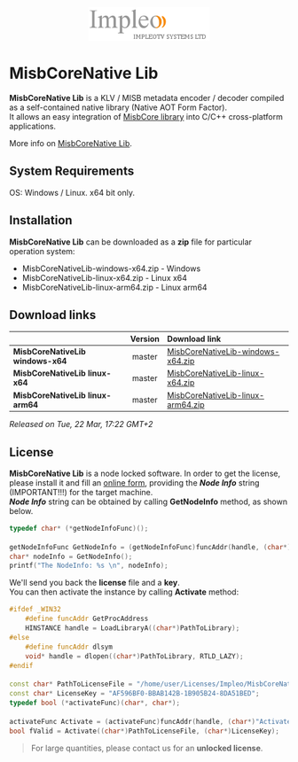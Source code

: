 
<div align="center">
  <a >
    <img src="images/impleo_logo.png" alt="Logo" >
  </a>
</div>

# MisbCoreNative Lib

**MisbCoreNative Lib** is a KLV / MISB metadata encoder / decoder compiled as a self-contained native library (Native AOT Form Factor).  
It allows an easy integration of [MisbCore library](https://www.impleotv.com/content/misbcore/help/index.html) into C/C++ cross-platform applications.  

More info on [MisbCoreNative Lib](https://www.impleotv.com/content/misbcore/help/user-guide/native-lib/).  

## System Requirements
OS: Windows / Linux. x64 bit only.

## Installation

**MisbCoreNative Lib** can be downloaded as a **zip** file for particular operation system:  
 - MisbCoreNativeLib-windows-x64.zip  - Windows
 - MisbCoreNativeLib-linux-x64.zip    - Linux x64
 - MisbCoreNativeLib-linux-arm64.zip  - Linux arm64

## Download links

|          | Version             | Download link                                                           | 
|:---------|:-------------------:|:------------------------------------------------------------------------|
| **MisbCoreNativeLib windows-x64**   |  master | [MisbCoreNativeLib-windows-x64.zip](https://github.com/impleotv/misbcore-native-lib-release/releases/latest/download/MisbCoreNativeLib-windows-x64.zip) | 
| **MisbCoreNativeLib linux-x64**     |  master | [MisbCoreNativeLib-linux-x64.zip](https://github.com/impleotv/misbcore-native-lib-release/releases/latest/download/MisbCoreNativeLib-linux-x64.zip)   | 
| **MisbCoreNativeLib linux-arm64**   |  master | [MisbCoreNativeLib-linux-arm64.zip](https://github.com/impleotv/misbcore-native-lib-release/releases/latest/download/MisbCoreNativeLib-linux-arm64.zip)   | 

*Released on Tue, 22 Mar, 17:22 GMT+2*

## License

**MisbCoreNative Lib** is a node locked software. In order to get the license, please install it and fill an [online form](https://docs.google.com/forms/d/e/1FAIpQLSd_XW6bDsFce1G1cpds4gMQNlwNax0CvkWzcMbscxZ5rLaIbA/viewform), providing the ***Node Info*** string (IMPORTANT!!!) for the target machine.  
***Node Info*** string can be obtained by calling **GetNodeInfo** method, as shown below.

```cpp
typedef char* (*getNodeInfoFunc)();

getNodeInfoFunc GetNodeInfo = (getNodeInfoFunc)funcAddr(handle, (char*)"GetNodeInfo");
char* nodeInfo = GetNodeInfo();
printf("The NodeInfo: %s \n", nodeInfo);
```
We'll send you back the **license** file and a **key**.  
You can then activate the instance by calling **Activate** method:  

```cpp
#ifdef _WIN32
    #define funcAddr GetProcAddress
    HINSTANCE handle = LoadLibraryA((char*)PathToLibrary);
#else
    #define funcAddr dlsym
    void* handle = dlopen((char*)PathToLibrary, RTLD_LAZY);
#endif

const char* PathToLicenseFile = "/home/user/Licenses/Impleo/MisbCoreNativeLicense.lic";
const char* LicenseKey = "AF596BF0-BBAB142B-1B905B24-8DA51BED";
typedef bool (*activateFunc)(char*, char*);

activateFunc Activate = (activateFunc)funcAddr(handle, (char*)"Activate");
bool fValid = Activate((char*)PathToLicenseFile, (char*)LicenseKey);
```
> For large quantities, please contact us for an **unlocked license**.
